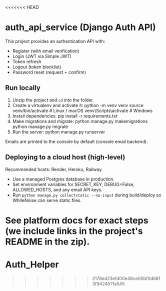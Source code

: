 <<<<<<< HEAD
# auth_api_service (Django Auth API)

This project provides an authentication API with:
- Register (with email verification)
- Login (JWT via Simple JWT)
- Token refresh
- Logout (token blacklist)
- Password reset (request + confirm)

## Run locally

1. Unzip the project and `cd` into the folder.
2. Create a virtualenv and activate it:
    python -m venv venv
    source venv/bin/activate   # Linux / macOS
    venv\Scripts\activate    # Windows
3. Install dependencies:
    pip install -r requirements.txt
4. Make migrations and migrate:
    python manage.py makemigrations
    python manage.py migrate
5. Run the server:
    python manage.py runserver

Emails are printed to the console by default (console email backend).

## Deploying to a cloud host (high-level)

Recommended hosts: Render, Heroku, Railway.
- Use a managed Postgres database in production.
- Set environment variables for SECRET_KEY, DEBUG=False, ALLOWED_HOSTS, and any email API keys.
- Run `python manage.py collectstatic --no-input` during build/deploy so WhiteNoise can serve static files.

See platform docs for exact steps (we include links in the project's README in the zip).
=======
# Auth_Helper
>>>>>>> 2178ed23efd00e48ce00bf0d66f3f942457fa545
